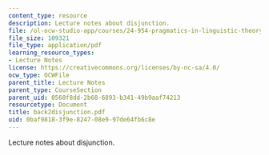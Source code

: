 ```yaml
---
content_type: resource
description: Lecture notes about disjunction.
file: /ol-ocw-studio-app/courses/24-954-pragmatics-in-linguistic-theory-fall-2006/0baf98183f9e824708e997de64fb6c8e_back2disjunction.pdf
file_size: 109321
file_type: application/pdf
learning_resource_types:
- Lecture Notes
license: https://creativecommons.org/licenses/by-nc-sa/4.0/
ocw_type: OCWFile
parent_title: Lecture Notes
parent_type: CourseSection
parent_uid: 0560f8dd-2b68-6893-b341-49b9aaf74213
resourcetype: Document
title: back2disjunction.pdf
uid: 0baf9818-3f9e-8247-08e9-97de64fb6c8e
---
```

Lecture notes about disjunction.